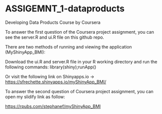 # ASSIGEMNT_1-dataproducts
Developing Data Products Course by Coursera

To answer the first question of the Coursera project assignment, you can see the server.R and ui.R file on this github repo.

There are two methods of running and viewing the application (MyShinyApp_BMI):

Download the ui.R and server.R file in your R working directory and run the following commands: library(shiny);runApp()

Or visit the following link on Shinyapps.io -> https://sfrechette.shinyapps.io/myShinyApp_BMI/

To answer the second question of Coursera project assignment, you can open my slidify link as follow:

https://rpubs.com/stephanef/myShinyApp_BMI
